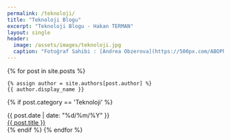 ```yaml
---
permalink: /teknoloji/
title: "Teknoloji Blogu"
excerpt: "Teknoloji Blogu - Hakan TERMAN"
layout: single
header:
  image: /assets/images/teknoloji.jpg
  caption: "Fotoğraf Sahibi : [Andrea Obzerova](https://500px.com/ABOPhotography)"
---
```


<div class="posts">
  {% for post in site.posts %}

    {% assign author = site.authors[post.author] %}
    {{ author.display_name }}

  {% if post.category == 'Teknoloji' %}
  <div class="post">
  <div class="post-inner">
  <div class="date">{{ post.date | date: "%d/%m/%Y" }}</div>
  <div class="title">
<a href="{{ post.url }}">{{ post.title }}</a>
  </div>
  </div>  
  </div>
  {% endif %}
  {% endfor %}
</div>
